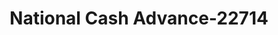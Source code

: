 ---
f_zip-code: 63301
f_state-code: MO
title: National Cash Advance-22714
f_phone: 636-946-8198
f_city-only: Saint Charles
f_address: 2406 West Clay Street Saint Charles
f_location-unique-id: '22714'
slug: national-cash-advance-22714
updated-on: '2024-05-30T13:46:58.046Z'
created-on: '2024-05-30T13:36:59.803Z'
published-on: '2024-05-30T13:54:32.469Z'
f_city-state: cms/city/saint-charles-mo.md
f_company: cms/company/national-cash-advance.md
f_state: cms/state/missouri.md
layout: '[payday-loan].html'
tags: payday-loan
---